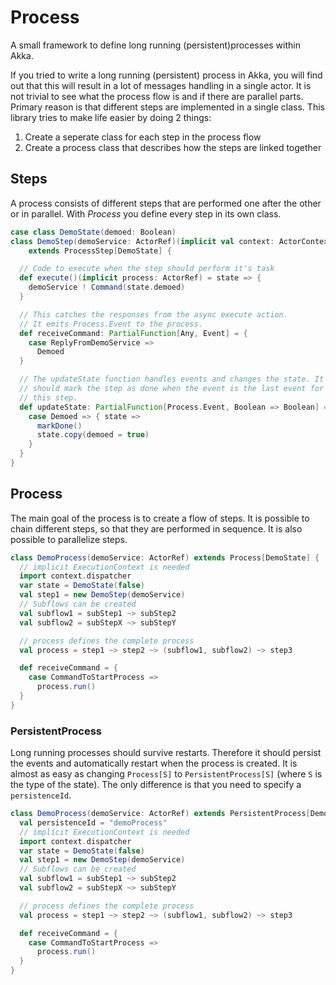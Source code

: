 # Process
A small framework to define long running (persistent)processes within Akka.

If you tried to write a long running (persistent) process in Akka, you
will find out that this will result in a lot of messages handling in a
single actor. It is not trivial to see what the process flow is and if
there are parallel parts. Primary reason is that different steps are
implemented in a single class. This library tries to make life easier
by doing 2 things:

1. Create a seperate class for each step in the process flow
2. Create a process class that describes how the steps are linked
together


## Steps
A process consists of different steps that are performed one after the
other or in parallel. With _Process_ you define every step in its own
class.

```scala
case class DemoState(demoed: Boolean)
class DemoStep(demoService: ActorRef)(implicit val context: ActorContext)
    extends ProcessStep[DemoState] {

  // Code to execute when the step should perform it's task
  def execute()(implicit process: ActorRef) = state => {
    demoService ! Command(state.demoed)
  }

  // This catches the responses from the async execute action.
  // It emits Process.Event to the process.
  def receiveCommand: PartialFunction[Any, Event] = {
    case ReplyFromDemoService =>
      Demoed
  }

  // The updateState function handles events and changes the state. It
  // should mark the step as done when the event is the last event for
  // this step.
  def updateState: PartialFunction[Process.Event, Boolean => Boolean] => = {
    case Demoed => { state =>
      markDone()
      state.copy(demoed = true)
    }
  }
}
```


## Process
The main goal of the process is to create a flow of steps. It is
possible to chain different steps, so that they are performed in
sequence. It is also possible to parallelize steps.

```scala
class DemoProcess(demoService: ActorRef) extends Process[DemoState] {
  // implicit ExecutionContext is needed
  import context.dispatcher
  var state = DemoState(false)
  val step1 = new DemoStep(demoService)
  // Subflows can be created
  val subflow1 = subStep1 ~> subStep2
  val subflow2 = subStepX ~> subStepY

  // process defines the complete process
  val process = step1 ~> step2 ~> (subflow1, subflow2) ~> step3

  def receiveCommand = {
    case CommandToStartProcess =>
      process.run()
  }
}
```

### PersistentProcess
Long running processes should survive restarts. Therefore it should
persist the events and automatically restart when the process is
created. It is almost as easy as changing `Process[S]` to
`PersistentProcess[S]` (where `S` is the type of the state). The only
difference is that you need to specify a `persistenceId`.

```scala
class DemoProcess(demoService: ActorRef) extends PersistentProcess[DemoState] {
  val persistenceId = "demoProcess"
  // implicit ExecutionContext is needed
  import context.dispatcher
  var state = DemoState(false)
  val step1 = new DemoStep(demoService)
  // Subflows can be created
  val subflow1 = subStep1 ~> subStep2
  val subflow2 = subStepX ~> subStepY

  // process defines the complete process
  val process = step1 ~> step2 ~> (subflow1, subflow2) ~> step3

  def receiveCommand = {
    case CommandToStartProcess =>
      process.run()
  }
}
```
